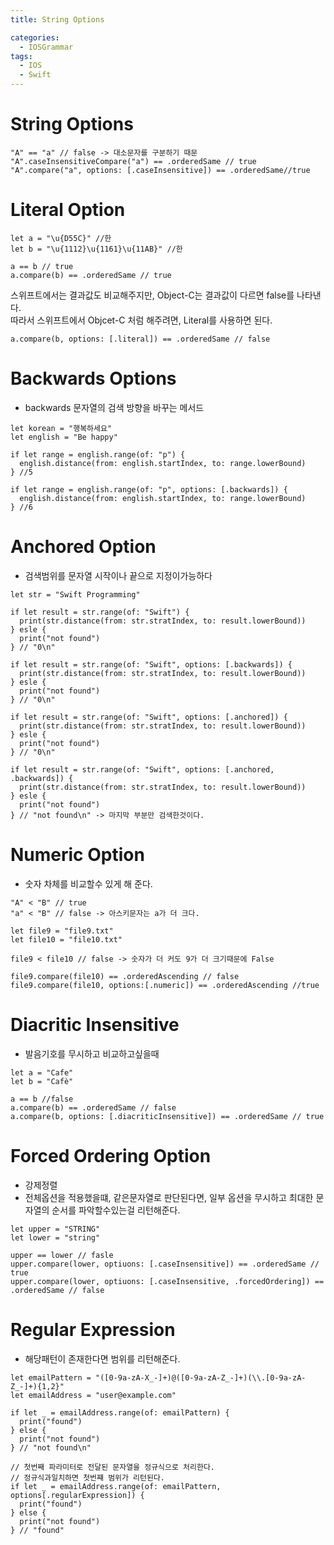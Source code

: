 ```yaml
---
title: String Options

categories:
  - IOSGrammar
tags:
  - IOS
  - Swift
---
```


# String Options  

~~~
"A" == "a" // false -> 대소문자를 구분하기 때문
"A".caseInsensitiveCompare("a") == .orderedSame // true
"A".compare("a", options: [.caseInsensitive]) == .orderedSame//true
~~~

# Literal Option

~~~
let a = "\u{D55C}" //한
let b = "\u{1112}\u{1161}\u{11AB}" //한

a == b // true
a.compare(b) == .orderedSame // true
~~~
스위프트에서는 결과값도 비교해주지만, Object-C는 결과값이 다르면 false를 나타낸다.  
따라서 스위프트에서 Objcet-C 처럼 해주려면, Literal를 사용하면 된다.  
~~~
a.compare(b, options: [.literal]) == .orderedSame // false
~~~

# Backwards Options
- backwards 문자열의 검색 방향을 바꾸는 메서드
~~~
let korean = "행복하세요"
let english = "Be happy"

if let range = english.range(of: "p") {
  english.distance(from: english.startIndex, to: range.lowerBound)
} //5

if let range = english.range(of: "p", options: [.backwards]) {
  english.distance(from: english.startIndex, to: range.lowerBound)
} //6
~~~

# Anchored Option
- 검색범위를 문자열 시작이나 끝으로 지정이가능하다

~~~
let str = "Swift Programming"

if let result = str.range(of: "Swift") {
  print(str.distance(from: str.stratIndex, to: result.lowerBound))
} esle {
  print("not found")
} // "0\n"

if let result = str.range(of: "Swift", options: [.backwards]) {
  print(str.distance(from: str.stratIndex, to: result.lowerBound))
} esle {
  print("not found")
} // "0\n"

if let result = str.range(of: "Swift", options: [.anchored]) {
  print(str.distance(from: str.stratIndex, to: result.lowerBound))
} esle {
  print("not found")
} // "0\n"

if let result = str.range(of: "Swift", options: [.anchored, .backwards]) {
  print(str.distance(from: str.stratIndex, to: result.lowerBound))
} esle {
  print("not found")
} // "not found\n" -> 마지막 부분만 검색한것이다.
~~~

# Numeric Option
- 숫자 차체를 비교할수 있게 해 준다.
~~~
"A" < "B" // true
"a" < "B" // false -> 아스키문자는 a가 더 크다.

let file9 = "file9.txt"
let file10 = "file10.txt" 

file9 < file10 // false -> 숫자가 더 커도 9가 더 크기때문에 False

file9.compare(file10) == .orderedAscending // false
file9.compare(file10, options:[.numeric]) == .orderedAscending //true
~~~

# Diacritic Insensitive
- 발음기호를 무시하고 비교하고싶을때
~~~
let a = "Cafe"
let b = "Cafè"

a == b //false
a.compare(b) == .orderedSame // false
a.compare(b, options: [.diacriticInsensitive]) == .orderedSame // true
~~~

# Forced Ordering Option
- 강제정렬
- 전체옵션을 적용했을떄, 같은문자열로 판단된다면, 일부 옵션을 무시하고 최대한 문자열의 순서를 파악할수있는걸 리턴해준다.
~~~
let upper = "STRING"
let lower = "string"

upper == lower // fasle
upper.compare(lower, optiuons: [.caseInsensitive]) == .orderedSame // true
upper.compare(lower, optiuons: [.caseInsensitive, .forcedOrdering]) == .orderedSame // false
~~~

# Regular Expression
- 해당패턴이 존재한다면 범위를 리턴해준다.

~~~
let emailPattern = "([0-9a-zA-X_-]+)@([0-9a-zA-Z_-]+)(\\.[0-9a-zA-Z_-]+){1,2}"
let emailAddress = "user@example.com"

if let _ = emailAddress.range(of: emailPattern) {
  print("found")
} else {
  print("not found")
} // "not found\n"

// 첫번째 파라미터로 전달된 문자열을 정규식으로 처리한다.
// 정규식과일치하면 첫번쨰 범위가 리턴된다.
if let _ = emailAddress.range(of: emailPattern, options[.regularExpression]) {
  print("found")
} else {
  print("not found")
} // "found"
~~~